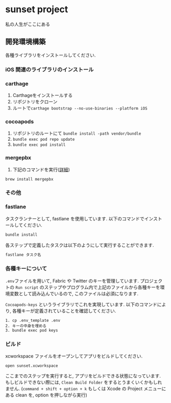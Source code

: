 # sunset project

私の人生がここにある

## 開発環境構築

各種ライブラリをインストールしてください.

### iOS 関連のライブラリのインストール
### carthage

1. Carthageをインストールする
2. リポジトリをクローン
3. ルートで`carthage bootstrap --no-use-binaries --platform iOS`

### cocoapods

1. リポジトリのルートにて `bundle install -path vendor/bundle`
2. `bundle exec pod repo update`
3. `bundle exec pod install`

### mergepbx

1. 下記のコマンドを実行([詳細](http://qiita.com/kaneshin/items/1deebde685c973fda6b8))

```
brew install mergepbx
```

### その他
### fastlane
タスクランナーとして, fastlane を使用しています. 以下のコマンドでインストールしてください.

```ruby
bundle install
```

各ステップで定義したタスクは以下のようにして実行することができます.

```ruby
fastlane タスク名
```

### 各種キーについて

`.env`ファイルを用いて, Fabric や Twitter のキーを管理しています.
プロジェクトの `Run script` のステップやプログラム内で上記のファイルから各種キーを環境変数として読み込んでいるので, このファイルは必須になります.

`Cocoapods-keys` というライブラリでこれを実現しています. 以下のコマンドにより, 各種キーが定義されていることを確認してください.

```shell
1. cp .env_template .env
2. キーの中身を埋める
3. bundle exec pod keys
```

### ビルド
xcworkspace ファイルをオープンしてアプリをビルドしてください.
```shell
open sunset.xcworkspace
```

ここまでのステップを実行すると, アプリをビルドできる状態になっています.
もしビルドできない際には, `Clean Build Folder` をするとうまくいくかもしれません.
(`command + shift + option + k` もしくは Xcode の Project メニューにある clean を, option を押しながら実行)
